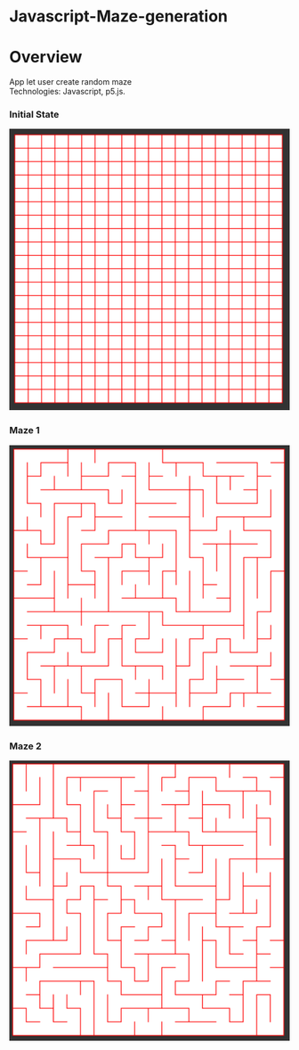 # Javascript-Maze-generation

# Overview
App let user create random maze <br/>
Technologies: Javascript, p5.js.

### Initial State
![](images/Capture.PNG)

### Maze 1
![](images/Capture1.PNG)

### Maze 2
![](images/Capture2.PNG)
